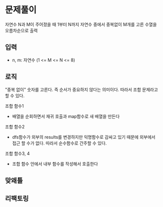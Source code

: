 # 문제풀이

자연수 N과 M이 주어졌을 때 1부터 N까지 자연수 중에서 중복없이 M개를 고른 수열을 오름차순으로 출력

## 입력

- n, m: 자연수 (1 <= M <= N <= 8)

## 로직

"중복 없이" 숫자를 고른다. 즉 순서가 중요하지 않다는 의미이다. 따라서 조합 문제라고 할 수 있다.

조합 함수1

- 배열을 순회하면서 재귀 호출과 map함수로 새 배열을 만든다

조합 함수2

- dfs함수가 외부의 results를 변경하지만 익명함수로 감싸고 있기 때문에 외부에서 접근 할 수가 없다. 따라서 순수함수로 간주할 수 있다.

조합 함수3, 4

- 조합 함수 안에서 내부 함수를 작성해서 호출한다

## 맞왜틀

## 리팩토링
